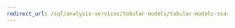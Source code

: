```yaml
---
redirect_url: /sql/analysis-services/tabular-models/tabular-models-ssas?view=sql-server-2014
---
```

